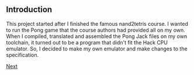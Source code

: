 ## Introduction

This project started after I finished the famous nand2tetris course. I wanted to
run the Pong game that the course authors had provided all on my own. When I
compiled, translated and assembled the Pong Jack files on my own toolchain, it
turned out to be a program that didn't fit the Hack CPU emulator. So, I decided
to make my own emulator and make changes to the specification.

[Next](arch.md)
